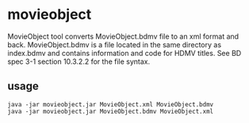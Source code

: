 # movieobject

MovieObject tool converts MovieObject.bdmv file to an xml format and back. MovieObject.bdmv is a file located in the same directory as index.bdmv and contains information and code for HDMV titles. See BD spec 3-1 section 10.3.2.2 for the file syntax.

## usage

    java -jar movieobject.jar MovieObject.xml MovieObject.bdmv
    java -jar movieobject.jar MovieObject.bdmv MovieObject.xml
